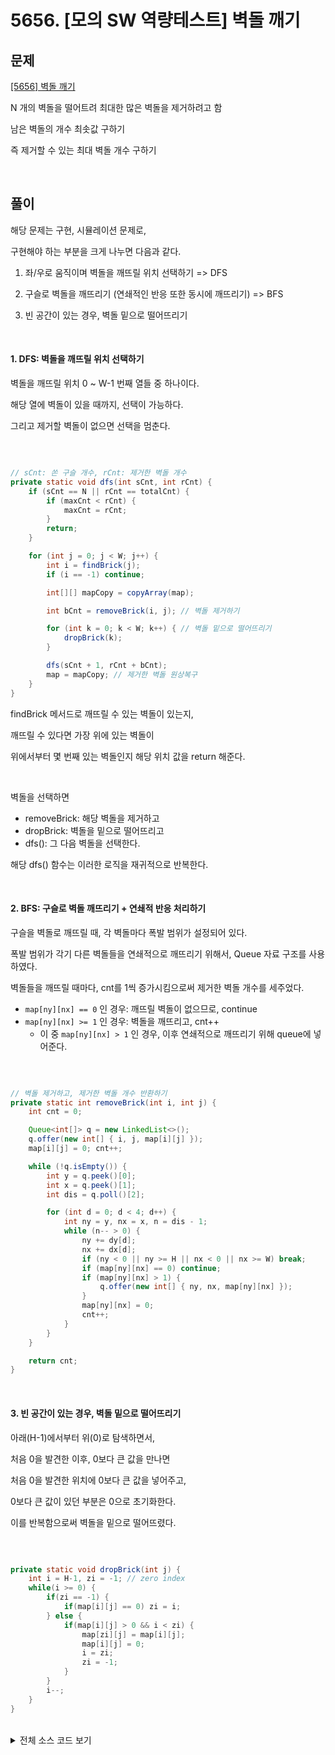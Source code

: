 # 5656. [모의 SW 역량테스트] 벽돌 깨기

## 문제

[[5656] 벽돌 깨기](https://swexpertacademy.com/main/code/problem/problemDetail.do?contestProbId=AWXRQm6qfL0DFAUo&&)

N 개의 벽돌을 떨어트려 최대한 많은 벽돌을 제거하려고 함

남은 벽돌의 개수 최솟값 구하기

즉 제거할 수 있는 최대 벽돌 개수 구하기

<br>

## 풀이

해당 문제는 구현, 시뮬레이션 문제로,

구현해야 하는 부분을 크게 나누면 다음과 같다.

1. 좌/우로 움직이며 벽돌을 깨뜨릴 위치 선택하기 => DFS

2. 구슬로 벽돌을 깨뜨리기 (연쇄적인 반응 또한 동시에 깨뜨리기) => BFS

3. 빈 공간이 있는 경우, 벽돌 밑으로 떨어뜨리기

<br>

#### 1. DFS: 벽돌을 깨뜨릴 위치 선택하기

벽돌을 깨뜨릴 위치 0 ~ W-1 번째 열들 중 하나이다.

해당 열에 벽돌이 있을 때까지, 선택이 가능하다.

그리고 제거할 벽돌이 없으면 선택을 멈춘다.

<br>

```java

// sCnt: 쏜 구슬 개수, rCnt: 제거한 벽돌 개수
private static void dfs(int sCnt, int rCnt) {
    if (sCnt == N || rCnt == totalCnt) {
        if (maxCnt < rCnt) {
            maxCnt = rCnt;
        }
        return;
    }

    for (int j = 0; j < W; j++) {
        int i = findBrick(j);
        if (i == -1) continue;

        int[][] mapCopy = copyArray(map);

        int bCnt = removeBrick(i, j); // 벽돌 제거하기

        for (int k = 0; k < W; k++) { // 벽돌 밑으로 떨어뜨리기
            dropBrick(k);
        }

        dfs(sCnt + 1, rCnt + bCnt);
        map = mapCopy; // 제거한 벽돌 원상복구
    }
}

```

findBrick 메서드로 깨뜨릴 수 있는 벽돌이 있는지,

깨뜨릴 수 있다면 가장 위에 있는 벽돌이

위에서부터 몇 번째 있는 벽돌인지 해당 위치 값을 return 해준다.

<br>

벽돌을 선택하면

- removeBrick: 해당 벽돌을 제거하고
- dropBrick: 벽돌을 밑으로 떨어뜨리고
- dfs(): 그 다음 벽돌을 선택한다.

해당 dfs() 함수는 이러한 로직을 재귀적으로 반복한다.

<br>

#### 2. BFS: 구슬로 벽돌 깨뜨리기 + 연쇄적 반응 처리하기

구슬을 벽돌로 깨뜨릴 때, 각 벽돌마다 폭발 범위가 설정되어 있다.

폭발 범위가 각기 다른 벽돌들을 연쇄적으로 깨뜨리기 위해서, Queue 자료 구조를 사용하였다.

벽돌들을 깨뜨릴 때마다, cnt를 1씩 증가시킴으로써 제거한 벽돌 개수를 세주었다.

- `map[ny][nx] == 0` 인 경우: 깨뜨릴 벽돌이 없으므로, continue
- `map[ny][nx] >= 1` 인 경우: 벽돌을 깨뜨리고, cnt++
  - 이 중 `map[ny][nx] > 1` 인 경우, 이후 연쇄적으로 깨뜨리기 위해 queue에 넣어준다.

<br>

```java

// 벽돌 제거하고, 제거한 벽돌 개수 반환하기
private static int removeBrick(int i, int j) {
    int cnt = 0;

    Queue<int[]> q = new LinkedList<>();
    q.offer(new int[] { i, j, map[i][j] });
    map[i][j] = 0; cnt++;

    while (!q.isEmpty()) {
        int y = q.peek()[0];
        int x = q.peek()[1];
        int dis = q.poll()[2];

        for (int d = 0; d < 4; d++) {
            int ny = y, nx = x, n = dis - 1;
            while (n-- > 0) {
                ny += dy[d];
                nx += dx[d];
                if (ny < 0 || ny >= H || nx < 0 || nx >= W) break;
                if (map[ny][nx] == 0) continue;
                if (map[ny][nx] > 1) {
                    q.offer(new int[] { ny, nx, map[ny][nx] });
                }
                map[ny][nx] = 0;
                cnt++;
            }
        }
    }

    return cnt;
}

```

<br>

#### 3. 빈 공간이 있는 경우, 벽돌 밑으로 떨어뜨리기

아래(H-1)에서부터 위(0)로 탐색하면서,

처음 0을 발견한 이후, 0보다 큰 값을 만나면

처음 0을 발견한 위치에 0보다 큰 값을 넣어주고,

0보다 큰 값이 있던 부분은 0으로 초기화한다.

이를 반복함으로써 벽돌을 밑으로 떨어뜨렸다.

<br>

```java

private static void dropBrick(int j) {
    int i = H-1, zi = -1; // zero index
    while(i >= 0) {
        if(zi == -1) {
            if(map[i][j] == 0) zi = i;
        } else {
            if(map[i][j] > 0 && i < zi) {
                map[zi][j] = map[i][j];
                map[i][j] = 0;
                i = zi;
                zi = -1;
            }
        }
        i--;
    }
}

```

<br>

<details>
<summary>전체 소스 코드 보기</summary>
<div markdown="1">

```java

public class SWEA_5656 {
	static final int[] dy = { 1, 0, -1, 0 };
	static final int[] dx = { 0, 1, 0, -1 };

	static int N, W, H;
	static int[][] map;
	static int totalCnt, maxCnt; // 초기 벽돌 개수, 최대로 제거할 수 있는 벽돌 개수

	public static void main(String[] args) throws Exception {
		BufferedReader br = new BufferedReader(new InputStreamReader(System.in));
		StringBuilder sb = new StringBuilder("");
		StringTokenizer st;

		int T = Integer.parseInt(br.readLine());
		for (int t = 1; t <= T; t++) {
			st = new StringTokenizer(br.readLine(), " ");
			N = Integer.parseInt(st.nextToken());
			W = Integer.parseInt(st.nextToken());
			H = Integer.parseInt(st.nextToken());
			map = new int[H][W];
			totalCnt = 0;
			maxCnt = 0;

			for (int i = 0; i < H; i++) {
				st = new StringTokenizer(br.readLine(), " ");
				for (int j = 0; j < W; j++) {
					map[i][j] = Integer.parseInt(st.nextToken());
					if (map[i][j] > 0)
						totalCnt++;
				}
			}

			dfs(0, 0);
			sb.append("#").append(t).append(" ").append(totalCnt - maxCnt).append("\n");
		}
		System.out.println(sb.toString());
	}

	// sCnt: 쏜 구슬 개수, rCnt: 제거한 벽돌 개수
	private static void dfs(int sCnt, int rCnt) {
		if (sCnt == N || rCnt == totalCnt) {
			if (maxCnt < rCnt) {
				maxCnt = rCnt;
			}
			return;
		}

		for (int j = 0; j < W; j++) {
			int i = findBrick(j);
			if (i == -1) continue;

			int[][] mapCopy = copyArray(map);

			int bCnt = removeBrick(i, j); // 벽돌 제거하기

			for (int k = 0; k < W; k++) { // 벽돌 밑으로 떨어뜨리기
				dropBrick(k);
			}

			dfs(sCnt + 1, rCnt + bCnt);
			map = mapCopy; // 제거한 벽돌 원상복구
		}
	}

	private static void dropBrick(int j) {
		int i = H-1, zi = -1; // zero index
		while(i >= 0) {
			if(zi == -1) {
				if(map[i][j] == 0) zi = i;
			} else {
				if(map[i][j] > 0 && i < zi) {
					map[zi][j] = map[i][j];
					map[i][j] = 0;
					i = zi;
					zi = -1;
				}
			}
			i--;
		}
	}

	// 벽돌이 없는 경우 -1, 벽돌이 있는 경우 벽돌 위치 (높이)
	private static int findBrick(int j) {
		for (int i = 0; i < H; i++) {
			if (map[i][j] > 0) {
				return i;
			}
		}
		return -1;
	}

	// 벽돌 제거하고, 제거한 벽돌 개수 반환하기
	private static int removeBrick(int i, int j) {
		int cnt = 0;

		Queue<int[]> q = new LinkedList<>();
		q.offer(new int[] { i, j, map[i][j] });
		map[i][j] = 0; cnt++;

		while (!q.isEmpty()) {
			int y = q.peek()[0];
			int x = q.peek()[1];
			int dis = q.poll()[2];

			for (int d = 0; d < 4; d++) {
				int ny = y, nx = x, n = dis - 1;
				while (n-- > 0) {
					ny += dy[d];
					nx += dx[d];
					if (ny < 0 || ny >= H || nx < 0 || nx >= W) break;
					if (map[ny][nx] == 0) continue;
					if (map[ny][nx] > 1) {
						q.offer(new int[] { ny, nx, map[ny][nx] });
					}
					map[ny][nx] = 0;
					cnt++;
				}
			}
		}

		return cnt;
	}

	private static int[][] copyArray(int[][] src) {
		int[][] dest = new int[src.length][src[0].length];
		for (int i = 0; i < H; i++) {
			for (int j = 0; j < W; j++) {
				dest[i][j] = src[i][j];
			}
		}
		return dest;
	}

}


```

</details>
